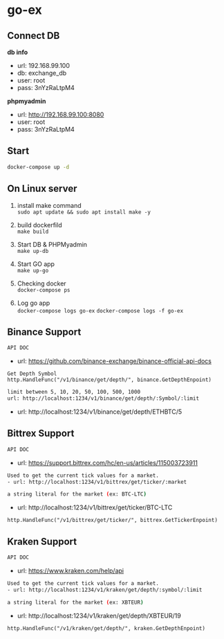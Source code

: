 # go-ex

## Connect DB

**db info**

- url: 192.168.99.100
- db: exchange_db
- user: root
- pass: 3nYzRaLtpM4

**phpmyadmin**

- url: http://192.168.99.100:8080
- user: root
- pass: 3nYzRaLtpM4

## Start

```bash
docker-compose up -d
```

## On Linux server

1. install make command  
   `sudo apt update && sudo apt install make -y`

2. build dockerfild  
   `make build`

3. Start DB & PHPMyadmin  
   `make up-db`

4. Start GO app  
   `make up-go`

5. Checking docker  
   `docker-compose ps`

6. Log go app  
   `docker-compose logs go-ex`
   `docker-compose logs -f go-ex`

## Binance Support

```bash
API DOC
```

- url: https://github.com/binance-exchange/binance-official-api-docs

```golang
Get Depth Symbol
http.HandleFunc("/v1/binance/get/depth/", binance.GetDepthEnpoint)
```

```bash
limit between 5, 10, 20, 50, 100, 500, 1000
url: http://localhost:1234/v1/binance/get/depth/:Symbol/:limit
```

- url: http://localhost:1234/v1/binance/get/depth/ETHBTC/5

## Bittrex Support

```bash
API DOC
```

- url: https://support.bittrex.com/hc/en-us/articles/115003723911

```bash
Used to get the current tick values for a market.
- url: http://localhost:1234/v1/bittrex/get/ticker/:market
```

```bash
a string literal for the market (ex: BTC-LTC)
```

- url: http://localhost:1234/v1/bittrex/get/ticker/BTC-LTC

```golang
http.HandleFunc("/v1/bittrex/get/ticker/", bittrex.GetTickerEnpoint)
```

## Kraken Support

```bash
API DOC
```

- url: https://www.kraken.com/help/api

```bash
Used to get the current tick values for a market.
- url: http://localhost:1234/v1/kraken/get/depth/:symbol/:limit
```

```bash
a string literal for the market (ex: XBTEUR)
```

- url: http://localhost:1234/v1/kraken/get/depth/XBTEUR/19

```golang
http.HandleFunc("/v1/kraken/get/depth/", kraken.GetDepthEnpoint)
```
